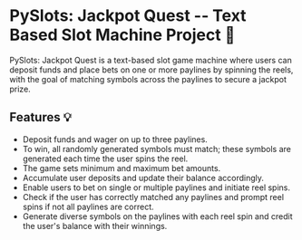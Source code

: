 # PySlots: Jackpot Quest -- Text Based Slot Machine Project 🎰
PySlots: Jackpot Quest is a text-based slot game machine where users can deposit funds and place bets on one or more paylines by spinning the reels, with the goal of matching symbols across the paylines to secure a jackpot prize.



## Features <a name="about"></a> :bulb:

- Deposit funds and wager on up to three paylines.
- To win, all randomly generated symbols must match; these symbols are generated each time the user spins the reel.
- The game sets minimum and maximum bet amounts.
- Accumulate user deposits and update their balance accordingly.
- Enable users to bet on single or multiple paylines and initiate reel spins.
- Check if the user has correctly matched any paylines and prompt reel spins if not all paylines are correct.
- Generate diverse symbols on the paylines with each reel spin and credit the user's balance with their winnings.



